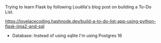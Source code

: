 Trying to learn Flask by following Louëlla's blog post on building a To-Do List.

https://lovelacecoding.hashnode.dev/build-a-to-do-list-app-using-python-flask-jinja2-and-sql

* Database: Instead of using sqlite I'm using Postgres 16
